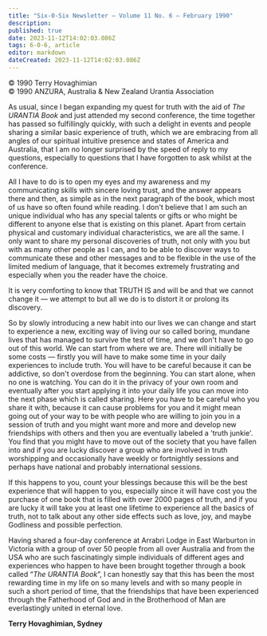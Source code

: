 ```yaml
---
title: "Six-0-Six Newsletter — Volume 11 No. 6 — February 1990"
description: 
published: true
date: 2023-11-12T14:02:03.086Z
tags: 6-0-6, article
editor: markdown
dateCreated: 2023-11-12T14:02:03.086Z
---
```


<p class="v-card v-sheet theme--light gray lighten-3 px-2 py-1">© 1990 Terry Hovaghimian<br>© 1990 ANZURA, Australia & New Zealand Urantia Association</p>

As usual, since I began expanding my quest for truth with the aid of _The URANTIA Book_ and just attended my second conference, the time together has passed so fulfillingly quickly, with such a delight in events and people sharing a similar basic experience of truth, which we are embracing from all angles of our spiritual intuitive presence and states of America and Australia, that I am no longer surprised by the speed of reply to my questions, especially to questions that I have forgotten to ask whilst at the conference.

All I have to do is to open my eyes and my awareness and my communicating skills with sincere loving trust, and the answer appears there and then, as simple as in the next paragraph of the book, which most of us have so often found while reading. I don't believe that I am such an unique individual who has any special talents or gifts or who might be different to anyone else that is existing on this planet. Apart from certain physical and customary individual characteristics, we are all the same. I only want to share my personal discoveries of truth, not only with you but with as many other people as I can, and to be able to discover ways to communicate these and other messages and to be flexible in the use of the limited medium of language, that it becomes extremely frustrating and especially when you the reader have the choice.

It is very comforting to know that TRUTH IS and will be and that we cannot change it — we attempt to but all we do is to distort it or prolong its discovery.

So by slowly introducing a new habit into our lives we can change and start to experience a new, exciting way of living our so called boring, mundane lives that has managed to survive the test of time, and we don't have to go out of this world. We can start from where we are. There will initially be some costs — firstly you will have to make some time in your daily experiences to include truth. You will have to be careful because it can be addictive, so don't overdose from the beginning. You can start alone, when no one is watching. You can do it in the privacy of your own room and eventually after you start applying it into your daily life you can move into the next phase which is called sharing. Here you have to be careful who you share it with, because it can cause problems for you and it might mean going out of your way to be with people who are willing to join you in a session of truth and you might want more and more and develop new friendships with others and then you are eventually labeled a 'truth junkie'. You find that you might have to move out of the society that you have fallen into and if you are lucky discover a group who are involved in truth worshipping and occasionally have weekly or fortnightly sessions and perhaps have national and probably international sessions.

If this happens to you, count your blessings because this will be the best experience that will happen to you, especially since it will have cost you the purchase of one book that is filled with over 2000 pages of truth, and if you are lucky it will take you at least one lifetime to experience all the basics of truth, not to talk about any other side effects such as love, joy, and maybe Godliness and possible perfection.

Having shared a four-day conference at Arrabri Lodge in East Warburton in Victoria with a group of over 50 people from all over Australia and from the USA who are such fascinatingly simple individuals of different ages and experiences who happen to have been brought together through a book called “_The URANTIA Book_”, I can honestly say that this has been the most rewarding time in my life on so many levels and with so many people in such a short period of time, that the friendships that have been experienced through the Fatherhood of God and in the Brotherhood of Man are everlastingly united in eternal love.

**Terry Hovaghimian, Sydney**